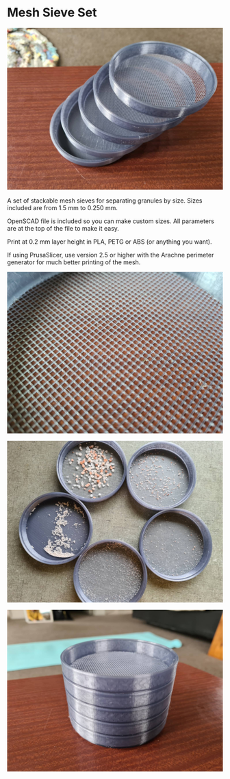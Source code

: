 # Mesh Sieve Set

![](photos/offset.jpg)

A set of stackable mesh sieves for separating granules by size. Sizes included are from 1.5 mm to 0.250 mm. 

OpenSCAD file is included so you can make custom sizes. All parameters are at the top of the file to make it easy.

Print at 0.2 mm layer height in PLA, PETG or ABS (or anything you want).

If using PrusaSlicer, use version 2.5 or higher with the Arachne perimeter generator for much better printing of the mesh.

![](photos/close_up.jpg)

![](photos/salt_test.jpg)

![](photos/stacked.jpg)
